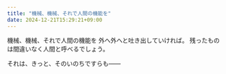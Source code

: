 ```yaml
---
title: "機械、機械、それで人間の機能を"
date: 2024-12-21T15:29:21+09:00
---
```

機械、機械、それで人間の機能を
外へ外へと吐き出していければ。
残ったものは間違いなく人間と呼べるでしょう。

それは、きっと、そのいのちですらも――
